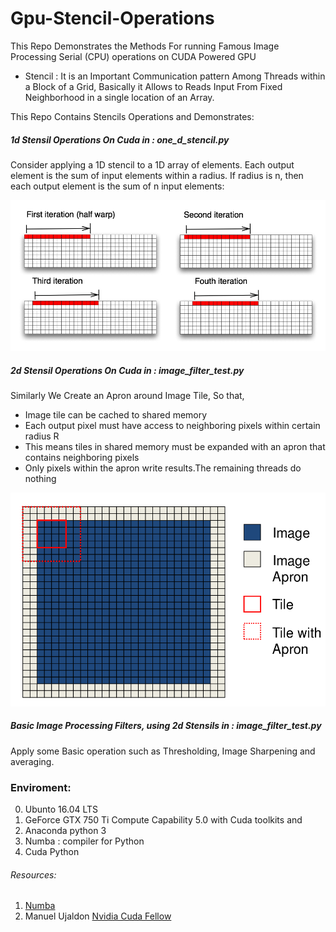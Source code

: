 # Gpu-Stencil-Operations

This Repo Demonstrates the Methods For running Famous Image Processing Serial (CPU) operations on CUDA Powered GPU


* Stencil : It is an Important Communication pattern Among Threads within a Block of a Grid, Basically it Allows to Reads Input From Fixed Neighborhood in a single location of an Array.

This Repo Contains Stencils Operations and Demonstrates:

##### 1d Stensil Operations On Cuda in : one_d_stencil.py

Consider applying a 1D stencil to a 1D array of elements.
Each output element is the sum of input elements within a radius.
If radius is n, then each output element is the sum of n input elements:

![alt tag](https://github.com/ebadali/Gpu-Stencil-Operations/blob/master/id_conv.jpg?raw=true)



##### 2d Stensil Operations On Cuda in : image_filter_test.py 

Similarly We Create an Apron around Image Tile, So that,

* Image tile can be cached to shared memory
* Each output pixel must have access to neighboring pixels within certain radius R
* This means tiles in shared memory must be expanded with an apron that contains neighboring pixels
* Only pixels within the apron write results.The remaining threads do nothing

![alt tag](https://github.com/ebadali/Gpu-Stencil-Operations/blob/master/tileApron.png?raw=true)


##### Basic Image Processing Filters, using 2d Stensils in : image_filter_test.py

Apply some Basic operation such as Thresholding, Image Sharpening and averaging.


### Enviroment:

0. Ubunto 16.04 LTS
1. GeForce GTX 750 Ti Compute Capability 5.0 with Cuda toolkits and
2. Anaconda python 3 
3. Numba : compiler for Python 
4. Cuda Python 

###### Resources:

1. [Numba](http://numba.pydata.org/)  
2. Manuel Ujaldon [Nvidia Cuda Fellow](http://supercomputing.swin.edu.au/files/download/CUDA-basics-and-examples.pdf)

